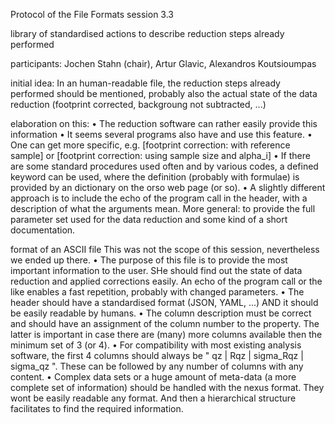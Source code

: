 Protocol of the File Formats session 3.3

library of standardised actions to describe reduction steps already performed

participants:
Jochen Stahn (chair), Artur Glavic, Alexandros Koutsioumpas

initial idea:
In an human-readable file, the reduction steps already performed should be mentioned, probably also the actual state of the data reduction (footprint corrected, backgroung not subtracted, ...)

elaboration on this:
•	The reduction software can rather easily provide this information
•	It seems several programs also have and use this feature.
•	One can get more specific, e.g. [footprint correction: with reference sample] or [footprint correction: using sample size and alpha_i]
•	If there are some standard procedures used often and by various codes, a defined keyword can be used, where the definition (probably with formulae) is provided by an dictionary on the orso web page (or so).
•	A slightly different approach is to include the echo of the program call in the header, with a description of what the arguments mean. More general: to provide the full parameter set used for the data reduction and some kind of a short documentation. 

format of an ASCII file
This was not the scope of this session, nevertheless we ended up there.
•	The purpose of this file is to provide the most important information to the user. SHe should find out the state of data reduction and applied corrections easily. An echo of the program call or the like enables a fast repetition, probably with changed parameters. 
•	The header should have a standardised format (JSON, YAML, ...) AND it should be easily readable by humans. 
•	The column description must be correct and should have an assignment of the column number to the property. The latter is important in case there are (many) more columns available then the minimum set of 3 (or 4). 
•	For compatibility with most existing analysis software, the first 4 columns should always be  " qz | Rqz |  sigma_Rqz | sigma_qz ". These can be followed by any number of columns with any content.
•	Complex data sets or a huge amount of meta-data (a more complete set of information) should be handled with the nexus format. They wont be easily readable any format. And then a hierarchical structure facilitates to find the required information.

